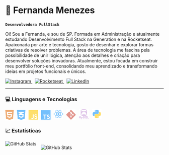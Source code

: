 # 🌱 Fernanda Menezes

**`Desenvolvedora FullStack`**

Oi! Sou a Fernanda, e sou de SP. Formada em Administração e atualmente estudando Desenvolvimento Full Stack na Generation e na Rocketseat. Apaixonada por arte e tecnologia, gosto de desenhar e explorar formas criativas de resolver problemas. A área de tecnologia me fascina pela possibilidade de unir lógica, atenção aos detalhes e criação para desenvolver soluções inovadoras. Atualmente, estou focada em construir meu portfólio front-end, consolidando meu aprendizado e transformando ideias em projetos funcionais e únicos.

<p align="left">
    <a href="https://www.instagram.com/artsfern/" target="_blank">
        <img 
            alt="Instagram" 
            title="Meu Instagram de desenhos" 
            src="https://img.shields.io/badge/artsfern-%23E0C7FF?style=for-the-badge&logo=instagram&logoColor=gray&labelColor=E0C7FF"
        />
    </a>
    &nbsp; <!-- Espaço entre os badges -->
    <a href="https://app.rocketseat.com.br/me/fernmenezes" target="_blank">
        <img 
            alt="Rocketseat" 
            title="Meu perfil na Rocketseat" 
            src="https://img.shields.io/badge/fernmenezes-%23A9D0F5?style=for-the-badge&logo=rocket&logoColor=gray&labelColor=A9D0F5"
        />
    </a>
    &nbsp; <!-- Espaço entre os badges -->
    <a href="https://www.linkedin.com/in/fernanda-menezes-ribeiro/" target="_blank">
        <img 
            alt="LinkedIn" 
            title="Meu LinkedIn" 
            src="https://img.shields.io/badge/Fernanda%20Menezes-%23D4F0D2?style=for-the-badge&logo=linkedin&logoColor=gray&labelColor=D4F0D2"
        />
    </a>
</p>



---

### 💻 Linguagens e Tecnologias

<img 
    align="left" 
    alt="HTML"
    title="HTML" 
    width="27px" 
    style="padding-right: 10px;" 
    src= "https://raw.githubusercontent.com/fern-menezes/fern-menezes/33868c5b371ea898793850b2b55150d721639750/assets/html5.svg"
/>
<img 
    align="left" 
    alt="CSS" 
    title="CSS"
    width="27px" 
    style="padding-right: 10px; " 
    src="https://raw.githubusercontent.com/fern-menezes/fern-menezes/33868c5b371ea898793850b2b55150d721639750/assets/css3.svg"
/>
<img 
    align="left" 
    alt="JavaScript" 
    title="JavaScript"
    width="30px" 
    style="padding-right: 10px;" 
    src= "https://raw.githubusercontent.com/fern-menezes/fern-menezes/33868c5b371ea898793850b2b55150d721639750/assets/js.svg"
/>
<img 
    align="left" 
    alt="TypeScript"
    title="TypeScript" 
    width="30px" 
    style="padding-right: 10px; margin-top: 2px; padding-top: 1px" 
    src="https://raw.githubusercontent.com/fern-menezes/fern-menezes/33868c5b371ea898793850b2b55150d721639750/assets/typescript.svg" 
/>
<img 
    align="left" 
    alt="React"
    title="React" 
    width="30px" 
    style="padding-right: 10px;" 
    src="https://raw.githubusercontent.com/fern-menezes/fern-menezes/33868c5b371ea898793850b2b55150d721639750/assets/react.svg" 
/>


<img 
    align="left" 
    alt="Git" 
    title="Git"
    width="30px" 
    style="padding-right: 10px;" 
    src="https://raw.githubusercontent.com/fern-menezes/fern-menezes/33868c5b371ea898793850b2b55150d721639750/assets/git.svg" 
/>

<img 
    align="left" 
    alt="MySql" 
    title="MySql"
    width="32px" 
    style="padding-right: 10px;" 
    src="https://raw.githubusercontent.com/fern-menezes/fern-menezes/33868c5b371ea898793850b2b55150d721639750/assets/mysql.svg" 
/>

<img 
    align="left" 
    alt="Python" 
    title="Python"
    width="30px" 
    style="padding-right: 10px;" 
    src="https://raw.githubusercontent.com/fern-menezes/fern-menezes/33868c5b371ea898793850b2b55150d721639750/assets/python.svg" 
/>

<br/>
<br/>

### 📈 Estatísticas

<p>
  <img 
    align="left" 
    alt="GitHub Stats" 
    height="100" 
    style="padding-right: 14px; padding-bottom: 12px; margin-bottom: 12px;" 
    scr="https://github-readme-stats.vercel.app/api?username=fern-menezes&show_icons=true&theme=dracula&include_all_commits=true&locale=pt-br"
  />

<img 
      align="left" 
      alt="GitHub Stats" 
      height="150" 
      style="padding-top: 12px;"
      src="https://github-readme-stats.vercel.app/api/top-langs/?username=fern-menezes&theme=dracula&layout=compact&custom_title=Tecnologias&langs_count=9" 
  />

</p>
